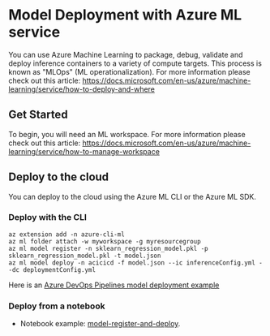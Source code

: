 # Model Deployment with Azure ML service
You can use Azure Machine Learning to package, debug, validate and deploy inference containers to a variety of compute targets. This process is known as "MLOps" (ML operationalization).
For more information please check out this article: https://docs.microsoft.com/en-us/azure/machine-learning/service/how-to-deploy-and-where

## Get Started
To begin, you will need an ML workspace.
For more information please check out this article: https://docs.microsoft.com/en-us/azure/machine-learning/service/how-to-manage-workspace

## Deploy to the cloud
You can deploy to the cloud using the Azure ML CLI or the Azure ML SDK.

### Deploy with the CLI
```
az extension add -n azure-cli-ml
az ml folder attach -w myworkspace -g myresourcegroup
az ml model register -n sklearn_regression_model.pkl -p sklearn_regression_model.pkl -t model.json
az ml model deploy -n acicicd -f model.json --ic inferenceConfig.yml --dc deploymentConfig.yml
```

Here is an [Azure DevOps Pipelines model deployment example](./azure-pipelines-model-deploy.yml)

### Deploy from a notebook
- Notebook example: [model-register-and-deploy](./model-register-and-deploy.ipynb).
